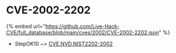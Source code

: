 # CVE-2002-2202
{% embed url="https://github.com/Live-Hack-CVE/full_database/blob/main/cves/2002/CVE-2002-2202.json" %}

* StepOK10 ~> [CVE.NVD.NIST2202-2002](https://www.alice-snow.ru/2002/database/cve-2002-2202/cve.nvd.nist2202-2002-stepok10)